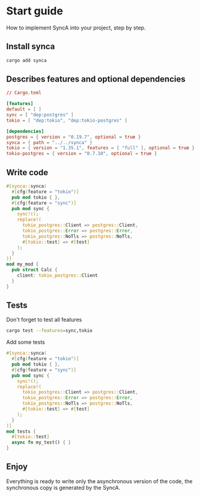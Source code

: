 # Start guide

How to implement SyncA into your project, step by step.

## Install synca

```bash
cargo add synca
```

## Describes features and optional dependencies

```toml
// Cargo.toml

[features]
default = [ ]
sync = [ "dep:postgres" ]
tokio = [ "dep:tokio", "dep:tokio-postgres" ]

[dependencies]
postgres = { version = "0.19.7", optional = true }
synca = { path = "../../synca" }
tokio = { version = "1.35.1", features = [ "full" ], optional = true }
tokio-postgres = { version = "0.7.10", optional = true }
```

## Write code

```rust
#[synca::synca(
  #[cfg(feature = "tokio")]
  pub mod tokio { },
  #[cfg(feature = "sync")]
  pub mod sync { 
    sync!();
    replace!(
      tokio_postgres::Client => postgres::Client,
      tokio_postgres::Error => postgres::Error,
      tokio_postgres::NoTls => postgres::NoTls,
      #[tokio::test] => #[test]
    );
  }
)]
mod my_mod {
  pub struct Calc {
    client: tokio_postgres::Client
  }
}
```

## Tests

Don't forget to test all features

```bash
cargo test --features=sync,tokio
```

Add some tests

```rust
#[synca::synca(
  #[cfg(feature = "tokio")]
  pub mod tokio { },
  #[cfg(feature = "sync")]
  pub mod sync { 
    sync!();
    replace!(
      tokio_postgres::Client => postgres::Client,
      tokio_postgres::Error => postgres::Error,
      tokio_postgres::NoTls => postgres::NoTls,
      #[tokio::test] => #[test]
    );
  }
)]
mod tests {
  #[tokio::test]
  async fn my_test() { }
}
```

## Enjoy

Everything is ready to write only the asynchronous version of the code, 
the synchronous copy is generated by the SyncA.
